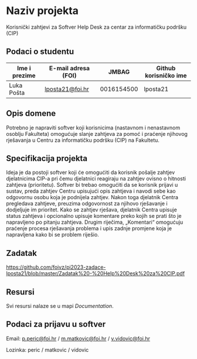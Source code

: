 # Naziv projekta
Korisnički zahtjevi za Softver Help Desk za centar za informatičku podršku (CIP)

## Podaci o studentu
Ime i prezime | E-mail adresa (FOI) | JMBAG | Github korisničko ime
-- | - | - | -
Luka Pošta | lposta21@foi.hr | 0016154500 | lposta21

## Opis domene
Potrebno je napraviti softver koji korisnicima (nastavnom i nenastavnom osoblju Fakulteta) omogućuje slanje zahtjeva za pomoć i praćenje njihovog rješavanja u Centru za informatičku podršku (CIP) na Fakultetu.

## Specifikacija projekta
Ideja je da postoji softver koji će omogućiti da korisnik pošalje zahtjev djelatnicima CIP-a pri čemu djelatnici reagiraju na zahtjev ovisno o hitnosti zahtjeva (prioritetu). Softver bi trebao omogućiti da se korisnik prijavi u sustav, preda zahtjev Centru upisujući opis zahtjeva i navodi sebe kao odgovornu osobu koja je podnijela zahtjev. Nakon toga djelatnik Centra pregledava zahtjeve, preuzima odgovornost za njihovo rješavanje i dodjeljuje im prioritet. Kako se zahtjev rješava, djelatnik Centra upisuje status zahtjeva i opcionalno upisuje komentare preko kojih se prati što je napravljeno po pitanju zahtjeva. Drugim riječima, „Komentari“ omogućuju praćenje procesa rješavanja problema i upis zadnje promjene koja je napravljena kako bi se problem riješio.

## Zadatak
https://github.com/foivz/pi2023-zadace-lposta21/blob/master/Zadatak%20-%20Help%20Desk%20za%20CIP.pdf

## Resursi
Svi resursi nalaze se u mapi _Documentation_.

## Podaci za prijavu u softver
Email: p.peric@foi.hr / m.matkovic@foi.hr / v.vidovic@foi.hr

Lozinka: peric / matkovic / vidovic
